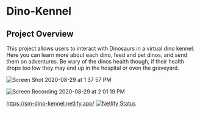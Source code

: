 # Dino-Kennel


## Project Overview
This project allows users to interact with Dinosaurs in a virtual dino kennel. Here you can learn more about each dino, feed and pet dinos, and send them on adventures. Be wary of the dinos health though, if their health drops too low they may end up in the hospital or even the graveyard. 

![Screen Shot 2020-08-29 at 1 37 57 PM](https://user-images.githubusercontent.com/65687019/91643904-e585c100-e9fc-11ea-98f5-c7223847c2f6.png)


![Screen Recording 2020-08-29 at 2 01 19 PM](https://user-images.githubusercontent.com/65687019/91644351-db65c180-ea00-11ea-9cea-58536c2e6fac.gif)

https://sm-dino-kennel.netlify.app/
[![Netlify Status](https://api.netlify.com/api/v1/badges/89879592-a1a3-4a96-b1e2-e98566ac9ca6/deploy-status)](https://app.netlify.com/sites/sm-dino-kennel/deploys)
